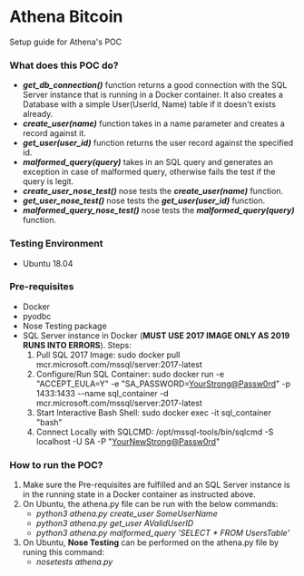 # Athena Bitcoin
Setup guide for Athena's POC


### What does this POC do?
- ***get_db_connection()*** function returns a good connection with the SQL Server instance that is running in a Docker container. It also creates a Database with a simple User(UserId, Name) table if it doesn't exists already.
- ***create_user(name)*** function takes in a name parameter and creates a record against it.
- ***get_user(user_id)*** function returns the user record against the specified id.
- ***malformed_query(query)*** takes in an SQL query and generates an exception in case of malformed query, otherwise fails the test if the query is legit.
- ***create_user_nose_test()*** nose tests the ***create_user(name)*** function.
- ***get_user_nose_test()*** nose tests the ***get_user(user_id)*** function.
- ***malformed_query_nose_test()*** nose tests the ***malformed_query(query)*** function.


### Testing Environment
- Ubuntu 18.04


### Pre-requisites
- Docker
- pyodbc
- Nose Testing package
- SQL Server instance in Docker (**MUST USE 2017 IMAGE ONLY AS 2019 RUNS INTO ERRORS**). Steps:
  1. Pull SQL 2017 Image:   sudo docker pull mcr.microsoft.com/mssql/server:2017-latest
  2. Configure/Run SQL Container:   sudo docker run -e "ACCEPT_EULA=Y" -e "SA_PASSWORD=<YourStrong@Passw0rd>" -p 1433:1433 --name sql_container -d mcr.microsoft.com/mssql/server:2017-latest
  3. Start Interactive Bash Shell:   sudo docker exec -it sql_container "bash"
  4. Connect Locally with SQLCMD: /opt/mssql-tools/bin/sqlcmd -S localhost -U SA -P "<YourNewStrong@Passw0rd>"


### How to run the POC?
1. Make sure the Pre-requisites are fulfilled and an SQL Server instance is in the running state in a Docker container as instructed above.
2. On Ubuntu, the athena.py file can be run with the below commands:
    - *python3 athena.py create_user SomeUserName*
    - *python3 athena.py get_user AValidUserID*
    - *python3 athena.py malformed_query 'SELECT * FROM UsersTable'*
3. On Ubuntu, **Nose Testing** can be performed on the athena.py file by runing this command:
    - *nosetests athena.py*
